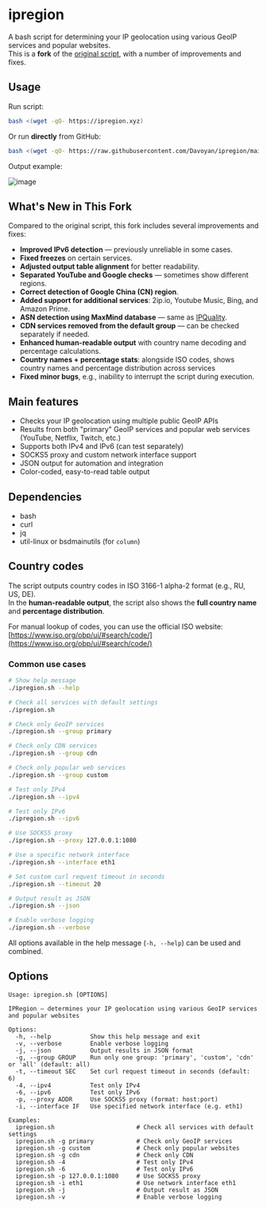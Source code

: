 # ipregion

A bash script for determining your IP geolocation using various GeoIP services and popular websites.  
This is a **fork** of the [original script](https://github.com/vernette/ipregion/), with a number of improvements and fixes.

## Usage
Run script:
```bash
bash <(wget -qO- https://ipregion.xyz)
```
Or run **directly** from GitHub:
```bash
bash <(wget -qO- https://raw.githubusercontent.com/Davoyan/ipregion/main/ipregion.sh)
```


Output example:

![image](https://i.imgur.com/Bn1o644.png)

## What's New in This Fork

Compared to the original script, this fork includes several improvements and fixes:

- **Improved IPv6 detection** — previously unreliable in some cases.  
- **Fixed freezes** on certain services.  
- **Adjusted output table alignment** for better readability.  
- **Separated YouTube and Google checks** — sometimes show different regions.  
- **Correct detection of Google China (CN) region**.  
- **Added support for additional services**: 2ip.io, Youtube Music, Bing, and Amazon Prime.  
- **ASN detection using MaxMind database** — same as [IPQuality](https://github.com/xykt/IPQuality/).  
- **CDN services removed from the default group** — can be checked separately if needed.  
- **Enhanced human-readable output** with country name decoding and percentage calculations.  
- **Country names + percentage stats**: alongside ISO codes, shows country names and percentage distribution across services
- **Fixed minor bugs**, e.g., inability to interrupt the script during execution.

## Main features

- Checks your IP geolocation using multiple public GeoIP APIs
- Results from both "primary" GeoIP services and popular web services (YouTube, Netflix, Twitch, etc.)
- Supports both IPv4 and IPv6 (can test separately)
- SOCKS5 proxy and custom network interface support
- JSON output for automation and integration
- Color-coded, easy-to-read table output

## Dependencies

- bash
- curl
- jq
- util-linux or bsdmainutils (for `column`)

## Country codes

The script outputs country codes in ISO 3166-1 alpha-2 format (e.g., RU, US, DE).  
In the **human-readable output**, the script also shows the **full country name** and **percentage distribution**.  

For manual lookup of codes, you can use the official ISO website: [https://www.iso.org/obp/ui/#search/code/](https://www.iso.org/obp/ui/#search/code/)

### Common use cases

```bash
# Show help message
./ipregion.sh --help

# Check all services with default settings
./ipregion.sh

# Check only GeoIP services
./ipregion.sh --group primary

# Check only CDN services
./ipregion.sh --group cdn

# Check only popular web services
./ipregion.sh --group custom

# Test only IPv4
./ipregion.sh --ipv4

# Test only IPv6
./ipregion.sh --ipv6

# Use SOCKS5 proxy
./ipregion.sh --proxy 127.0.0.1:1080

# Use a specific network interface
./ipregion.sh --interface eth1

# Set custom curl request timeout in seconds
./ipregion.sh --timeout 20

# Output result as JSON
./ipregion.sh --json

# Enable verbose logging
./ipregion.sh --verbose
```

All options available in the help message (`-h, --help`) can be used and combined.

## Options

```
Usage: ipregion.sh [OPTIONS]

IPRegion — determines your IP geolocation using various GeoIP services and popular websites

Options:
  -h, --help           Show this help message and exit
  -v, --verbose        Enable verbose logging
  -j, --json           Output results in JSON format
  -g, --group GROUP    Run only one group: 'primary', 'custom', 'cdn' or 'all' (default: all)
  -t, --timeout SEC    Set curl request timeout in seconds (default: 6)
  -4, --ipv4           Test only IPv4
  -6, --ipv6           Test only IPv6
  -p, --proxy ADDR     Use SOCKS5 proxy (format: host:port)
  -i, --interface IF   Use specified network interface (e.g. eth1)

Examples:
  ipregion.sh                       # Check all services with default settings
  ipregion.sh -g primary            # Check only GeoIP services
  ipregion.sh -g custom             # Check only popular websites
  ipregion.sh -g cdn                # Check only CDN
  ipregion.sh -4                    # Test only IPv4
  ipregion.sh -6                    # Test only IPv6
  ipregion.sh -p 127.0.0.1:1080     # Use SOCKS5 proxy
  ipregion.sh -i eth1               # Use network interface eth1
  ipregion.sh -j                    # Output result as JSON
  ipregion.sh -v                    # Enable verbose logging
```
